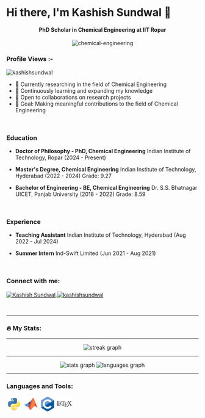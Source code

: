 # Hi there, I'm Kashish Sundwal 👋

<div align="center">
  <h4 align="center"> 
    PhD Scholar in Chemical Engineering at IIT Ropar
  </h4>
</div>

<div align="center">
  <img src="https://mir-s3-cdn-cf.behance.net/project_modules/max_1200/b45da254251241.59e78b554971a.gif" alt="chemical-engineering" width="400" />
</div>

<div>
  <p align="right">
    <h3>Profile Views :-</h3>
    <img src="https://komarev.com/ghpvc/?username=kashishsundwal&label=Profile%20views&color=0e75b6&style=flat" alt="kashishsundwal" />
  </p>
</div>

- 🔬 Currently researching in the field of Chemical Engineering
- 🌱 Continuously learning and expanding my knowledge
- 👯 Open to collaborations on research projects
- 🎯 Goal: Making meaningful contributions to the field of Chemical Engineering

<br>

### Education

- **Doctor of Philosophy - PhD, Chemical Engineering**
  Indian Institute of Technology, Ropar
  (2024 - Present)

- **Master's Degree, Chemical Engineering**
  Indian Institute of Technology, Hyderabad
  (2022 - 2024) Grade: 9.27

- **Bachelor of Engineering - BE, Chemical Engineering**
  Dr. S.S. Bhatnagar UICET, Panjab University
  (2018 - 2022) Grade: 8.59

<br>

### Experience

- **Teaching Assistant**
  Indian Institute of Technology, Hyderabad
  (Aug 2022 - Jul 2024)

- **Summer Intern**
  Ind-Swift Limited
  (Jun 2021 - Aug 2021)

<br>

<h3 align="left">Connect with me:</h3>

<p align="left">
  <a href="https://www.linkedin.com/in/kashish-sundwal/" target="blank">
    <img align="center" src="https://raw.githubusercontent.com/rahuldkjain/github-profile-readme-generator/master/src/images/icons/Social/linked-in-alt.svg" alt="Kashish Sundwal" height="30" width="40" />
  </a>
  <a href="https://github.com/kashishsundwal" target="blank">
    <img align="center" src="https://raw.githubusercontent.com/rahuldkjain/github-profile-readme-generator/master/src/images/icons/Social/github.svg" alt="kashishsundwal" height="30" width="40" />
  </a>
</p>

<br>

---

<h3 align="left">🔥 My Stats:</h3>

---

<div align="center">
  <img src="https://streak-stats.demolab.com?user=kashishsundwal&locale=en&mode=daily&theme=dark&hide_border=false&border_radius=5&order=3" height="220" alt="streak graph" />
</div>

---

<div align="center">
  <img src="https://github-readme-stats.vercel.app/api?username=kashishsundwal&hide_title=false&hide_rank=false&show_icons=true&include_all_commits=true&count_private=true&disable_animations=false&theme=dracula&locale=en&hide_border=false&order=1" height="150" alt="stats graph" />
  <img src="https://github-readme-stats.vercel.app/api/top-langs?username=kashishsundwal&locale=en&hide_title=false&layout=compact&card_width=320&langs_count=5&theme=dracula&hide_border=false&order=2" height="150" alt="languages graph" />
</div>

---

<h3 align="left">Languages and Tools:</h3>

<p align="left">
  <img src="https://raw.githubusercontent.com/devicons/devicon/master/icons/python/python-original.svg" alt="python" width="40" height="40" />
  <img src="https://raw.githubusercontent.com/devicons/devicon/master/icons/matlab/matlab-original.svg" alt="matlab" width="40" height="40" />
  <img src="https://raw.githubusercontent.com/devicons/devicon/master/icons/c/c-original.svg" alt="c" width="40" height="40" />
  <img src="https://raw.githubusercontent.com/devicons/devicon/master/icons/latex/latex-original.svg" alt="latex" width="40" height="40" />
</p>

<br><br>
